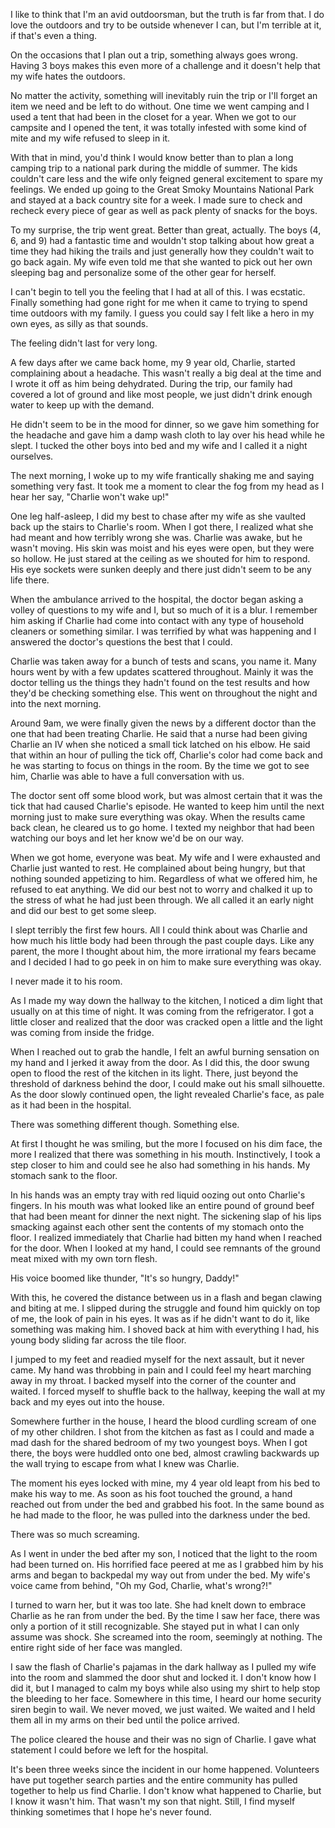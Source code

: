 I like to think that I'm an avid outdoorsman, but the truth is far from that. I do love the outdoors and  try to be outside whenever I can, but I'm terrible at it, if that's even a thing.

On the occasions that I plan out a trip, something always goes wrong. Having 3 boys makes this even more of a challenge and it doesn't help that my wife hates the outdoors.

No matter the activity, something will inevitably ruin the trip or I'll forget an item we need and be left to do without. One time we went camping and I used a tent that had been in the closet for a year. When we got to our campsite and I opened the tent, it was totally infested  with some kind of mite and my wife refused to sleep in it.

With that in mind, you'd think I would know better than to plan a long camping trip to a national park during the middle of summer. The kids couldn't care less and the wife only feigned general excitement to spare my feelings. We ended up  going to the Great Smoky Mountains National Park and stayed at a back country site for a week. I made sure to check and recheck every  piece of gear as well as pack plenty of snacks for the boys.

To my surprise, the trip went great. Better than great, actually. The boys (4, 6, and 9) had a fantastic time and wouldn't stop talking about how great a time they had hiking the trails and just generally how they couldn't wait to go back again. My wife even told me that she wanted to pick out her own sleeping bag and personalize some of the other gear for herself.

I can't begin to tell you the feeling that I had at all of this. I was ecstatic. Finally something had gone right for me when it came to trying to spend time outdoors with my family. I guess you could say I felt like a hero in my own eyes, as silly as that sounds.

The feeling didn't last for very long.

A few days after we came back home, my 9 year old, Charlie, started complaining about a headache. This wasn't really a big deal at the time and I wrote it off as him being dehydrated. During the trip, our family had covered a lot of ground and like most people, we just didn't drink enough water to keep up with the demand.

He didn't seem to be in the mood for dinner, so we gave him something for the headache and gave him a damp wash cloth to lay over his head while he slept. I tucked the other boys into bed and my wife and I called it a night ourselves.

The next morning, I woke up to my wife frantically shaking me and saying something very fast. It took me a moment to clear the fog from my head as I hear her say, "Charlie won't wake up!"

One leg half-asleep, I did my best to chase after my wife as she vaulted back up the stairs to Charlie's room. When I got there, I realized what she had meant and how terribly wrong she was. Charlie was awake, but he wasn't moving. His skin was moist and his eyes were open, but they were so hollow. He just stared at the ceiling as we shouted for him to respond. His eye sockets were sunken deeply and there just didn't seem to be any life there.

When the ambulance arrived to the hospital, the doctor began asking a volley of questions to my wife and I, but so much of it is a blur. I remember him asking if Charlie had come into contact with any type of household cleaners or something similar. I was terrified by what was happening and I answered the doctor's questions the best that I could.

Charlie was taken away for a bunch of tests and scans, you name it. Many hours went by with a few updates scattered throughout. Mainly it was the doctor telling us the things they hadn't found on the test results and how they'd be checking something else. This went on throughout the night and into the next morning.

Around 9am, we were finally given the news by a different doctor than the one that had been treating Charlie. He said that a nurse had been giving Charlie an IV when she noticed a small tick latched on his elbow. He said that within an hour of pulling the tick off, Charlie's color had come back and he was starting to focus on things in the room. By the time we got to see him, Charlie was able to have a full conversation with us.

The doctor sent off some blood work, but was almost certain that it was the tick that had caused Charlie's episode. He wanted to keep him until the next morning just to make sure everything was okay. When the results came back clean, he cleared us to go home. I texted my neighbor that had been watching our boys and let her know we'd be on our way.

When we got home, everyone was beat. My wife and I were exhausted and Charlie just wanted to rest. He complained about being hungry, but that nothing sounded appetizing to him. Regardless of what we offered him, he refused to eat anything. We did our best not to worry and chalked it up to the stress of what he had just been through. We all called it an early night and did our best to get some sleep.

I slept terribly the first few hours. All I could think about was Charlie and how much his little body had been through the past couple days. Like any parent, the more I thought about him, the more irrational my fears became and I decided I had to go peek in on him to make sure everything was okay.

I never made it to his room.

As I made my way down the hallway to the kitchen, I noticed a dim light that usually on at this time of night. It was coming from the refrigerator. I got a little closer and realized that the door was cracked open a little and the light was coming from inside the fridge.

When I reached out to grab the handle, I felt an awful burning sensation on my hand and I jerked it away from the door. As I did this, the door swung open to flood the rest of the kitchen in its light. There, just beyond the threshold of darkness behind the door, I could make out his small silhouette. As the door slowly continued open, the light revealed Charlie's face, as pale as it had been in the hospital.

There was something different though. Something else.

At first I thought he was smiling, but the more I focused on his dim face, the more I realized that there was something in his mouth. Instinctively, I took a step closer to him and could see he also had something in his hands. My stomach sank to the floor.

In his hands was an empty tray with red liquid oozing out onto Charlie's fingers. In his mouth was what looked like an entire pound of ground beef that had been meant for dinner the next night. The sickening slap of his lips smacking against each other sent the contents of my stomach onto the floor. I realized immediately that Charlie had bitten my hand when I reached for the door. When I looked at my hand, I could see remnants of the ground meat mixed with my own torn flesh.

His voice boomed like thunder, "It's so hungry, Daddy!"

With this, he covered the distance between us in a flash and began clawing and biting at me. I slipped during the struggle and found him quickly on top of me, the look of pain in his eyes. It was as if he didn't want to do it, like something was making him. I shoved back at him with everything I had, his young body sliding far across the tile floor.

I jumped to my feet and readied myself for the next assault, but it never came. My hand was throbbing in pain and I could feel my heart marching away in my throat. I backed myself into the corner of the counter and waited. I forced myself to shuffle back to the hallway, keeping the wall at my back and my eyes out into the house.

Somewhere further in the house, I heard the blood curdling scream of one of my other children. I shot from the kitchen as fast as I could and made a mad dash for the shared bedroom of my two youngest boys. When I got there, the boys were huddled onto one bed, almost crawling backwards up the wall trying to escape from what I knew was Charlie.

The moment his eyes locked with mine, my 4 year old leapt from his bed to make his way to me. As soon as his foot touched the ground, a hand reached out from under the bed and grabbed his foot. In the same bound as he had made to the floor, he was pulled into the darkness under the bed.

There was so much screaming.

As I went in under the bed after my son, I noticed that the light to the room had been turned on. His horrified face peered at me as I grabbed him by his arms and began to backpedal my way out from under the bed. My wife's voice came from behind, "Oh my God, Charlie, what's wrong?!"

I turned to warn her, but it was too late. She had knelt down to embrace Charlie as he ran from under the bed. By the time I saw her face, there was only a portion of it still recognizable. She stayed put in what I can only assume was shock. She screamed into the room, seemingly at nothing. The entire right side of her face was mangled.

I saw the flash of Charlie's pajamas in the dark hallway as I pulled my wife into the room and slammed the door shut and locked it. I don't know how I did it, but I managed to calm my boys while also using my shirt to help stop the bleeding to her face. Somewhere in this time, I heard our home security siren begin to wail. We never moved, we just waited. We waited and I held them all in my arms on their bed until the police arrived.

The police cleared the house and their was no sign of Charlie. I gave what statement I could before we left for the hospital.

It's been three weeks since the incident in our home happened. Volunteers have put together search parties and the entire community has pulled together to help us find Charlie. I don't know what happened to Charlie, but I know it wasn't him. That wasn't my son that night. Still, I find myself thinking sometimes that I hope he's never found.